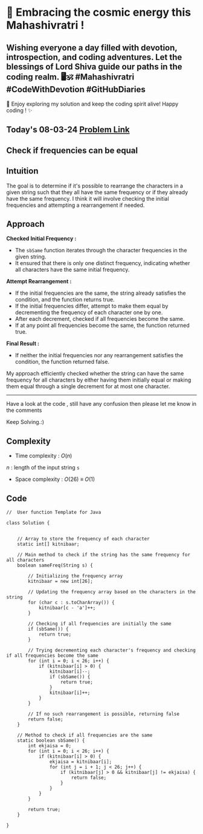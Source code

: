 # 🔱 Embracing the cosmic energy this Mahashivratri ! 
## Wishing everyone a day filled with devotion, introspection, and coding adventures. Let the blessings of Lord Shiva guide our paths in the coding realm. 🖥️🕉️ #Mahashivratri #CodeWithDevotion #GitHubDiaries

🚀 Enjoy exploring my solution and keep the coding spirit alive! Happy coding ! ✨


## Today's 08-03-24 [Problem Link](https://www.geeksforgeeks.org/problems/check-frequencies4211/1)
## Check if frequencies can be equal

## Intuition
The goal is to determine if it's possible to rearrange the characters in a given string such that they all have the same frequency or if they already have the same frequency.
I think it will involve checking the initial frequencies and attempting a rearrangement if needed.

## Approach

**Checked Initial Frequency :**
   - The `sbSame` function iterates through the character frequencies in the given string.
   - It ensured that there is only one distinct frequency, indicating whether all characters have the same initial frequency.

**Attempt Rearrangement :**
   - If the initial frequencies are the same, the string already satisfies the condition, and the function returns true.
   - If the initial frequencies differ, attempt to make them equal by decrementing the frequency of each character one by one.
   - After each decrement, checked if all frequencies become the same.
   - If at any point all frequencies become the same, the function returned true.

**Final Result :**
   - If neither the initial frequencies nor any rearrangement satisfies the condition, the function returned false.

My approach efficiently checked whether the string can have the same frequency for all characters by either having them initially equal or making them equal through a single decrement for at most one character.

---
Have a look at the code , still have any confusion then please let me know in the comments

Keep Solving.:)

## Complexity
- Time complexity : $O( n )$
<!-- Add your time complexity here, e.g. $$O())$$ -->
$n$ : length of the input string `s`
- Space complexity : $O( 26 )$ ${\equiv}$ $O( 1 )$
<!-- Add your space complexity here, e.g. $$O(n)$$ -->

## Code

```
//  User function Template for Java

class Solution {
    
    
    // Array to store the frequency of each character
    static int[] kitnibaar;
    
    // Main method to check if the string has the same frequency for all characters
    boolean sameFreq(String s) {
        
        // Initializing the frequency array
        kitnibaar = new int[26];
 
        // Updating the frequency array based on the characters in the string
        for (char c : s.toCharArray()) {
            kitnibaar[c - 'a']++;
        }
        
        // Checking if all frequencies are initially the same
        if (sbSame()) {
            return true;
        }
 
        // Trying decrementing each character's frequency and checking if all frequencies become the same
        for (int i = 0; i < 26; i++) {
            if (kitnibaar[i] > 0) {
                kitnibaar[i]--;
                if (sbSame()) {
                    return true;
                }
                kitnibaar[i]++;
            }
        }
 
        // If no such rearrangement is possible, returning false
        return false;
    }
    
    // Method to check if all frequencies are the same
    static boolean sbSame() {
        int ekjaisa = 0;
        for (int i = 0; i < 26; i++) {
            if (kitnibaar[i] > 0) {
                ekjaisa = kitnibaar[i];
                for (int j = i + 1; j < 26; j++) {
                    if (kitnibaar[j] > 0 && kitnibaar[j] != ekjaisa) {
                        return false;
                    }
                }
            }
        }
        
        return true;
    }
    
}
```
